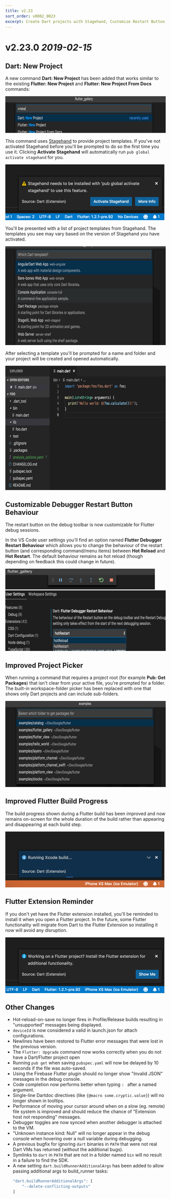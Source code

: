 ```yaml
---
title: v2.23
sort_order: v0002_0023
excerpt: Create Dart projects with Stagehand, Customize Restart Button, New Project Picker
---
```


# v2.23.0 *2019-02-15*


## Dart: New Project

A new command **Dart: New Project** has been added that works similar to the existing **Flutter: New Project** and **Flutter: New Project From Docs** commands:

<img src="/images/release_notes/v2.23/dart_new_project_command.png" width="700" height="115" />

This command uses [Stagehand](https://github.com/dart-lang/stagehand/blob/master/README.md) to provide project templates. If you've not activated Stagehand before you'll be prompted to do so the first time you use it. Clicking **Activate Stagehand** will automatically run `pub global activate stagehand` for you.

<img src="/images/release_notes/v2.23/dart_new_project_prompt_activate_stagehand.png" width="500" height="175" />

You'll be presented with a list of project templates from Stagehand. The templates you see may vary based on the version of Stagehand you have activated.

<img src="/images/release_notes/v2.23/dart_new_project_select_type.png" width="700" height="310" />

After selecting a template you'll be prompted for a name and folder and your project will be created and opened automatically.

<img src="/images/release_notes/v2.23/dart_new_project_tree_complete.png" width="700" height="390" />

## Customizable Debugger Restart Button Behaviour

The restart button on the debug toolbar is now customizable for Flutter debug sessions.

In the VS Code user settings you'll find an option named **Flutter Debugger Restart Behaviour** which allows you to change the behaviour of the restart button (and corresponding command/menu items) between **Hot Reload** and **Hot Restart**. The default behaviour remains as hot reload (though depending on feedback this could change in future).

<img src="/images/release_notes/v2.23/flutter_debug_button_bar.png" width="470" height="65" />

<img src="/images/release_notes/v2.23/flutter_debug_button_behaviour.png" width="700" height="190" />

## Improved Project Picker

When running a command that requires a project root (for example **Pub: Get Packages**) that isn't clear from your active file, you're prompted for a folder. The built-in workspace-folder picker has been replaced with one that shows only Dart projects and can include sub-folders.

<img src="/images/release_notes/v2.23/dart_project_picker.png" width="700" height="270" />

## Improved Flutter Build Progress

The build progress shown during a Flutter build has been improved and now remains on-screen for the whole duration of the build rather than appearing and disappearing at each build step.

<img src="/images/release_notes/v2.23/flutter_whole_build_progress.png" width="500" height="175" />

## Flutter Extension Reminder

If you don't yet have the Flutter extension installed, you'll be reminded to install it when you open a Flutter project. In the future, some Flutter functionality will migrate from Dart to the Flutter Extension so installing it now will avoid any disruption.

<img src="/images/release_notes/v2.23/flutter_extension_prompt.png" width="500" height="175" />

## Other Changes

- Hot-reload-on-save no longer fires in Profile/Release builds resulting in "unsupported" messages being displayed.
- `deviceId` is now considered a valid in launch.json for attach configurations.
- Newlines have been restored to Flutter error messages that were lost in the previous version.
- The `Flutter: Upgrade` command now works correctly when you do not have a Dart/Flutter project open
- Running `pub get` when saving `pubspec.yaml` will now be delayed by 10 seconds if the file was auto-saved.
- Using the Firebase Flutter plugin should no longer show "Invalid JSON" messages in the debug console.
- Code completion now performs better when typing `: ` after a named argument.
- Single-line Dartdoc directives (like `{@macro some.cryptic.value}`) will no longer shown in tooltips.
- Performance of moving your cursor around when on a slow (eg. remote) file system is improved and should reduce the chance of "Extension host not responding" messages.
- Debugger toggles are now synced when another debugger is attached to the VM.
- "Unknown instance kind: Null" will no longer appear in the debug console when hovering over a null variable during debugging.
- A previous bugfix for ignoring `dart` binaries in `PATH` that were not real Dart VMs has returned (without the additional bugs).
- Symlinks to `dart` in `PATH` that are not in a folder named `bin` will no result in a failure to find the SDK.
- A new setting `dart.buildRunnerAdditionalArgs` has been added to allow passing additional args to build_runner tasks:
  ```js
  "dart.buildRunnerAdditionalArgs": [
      "--delete-conflicting-outputs"
  ]
  ```
